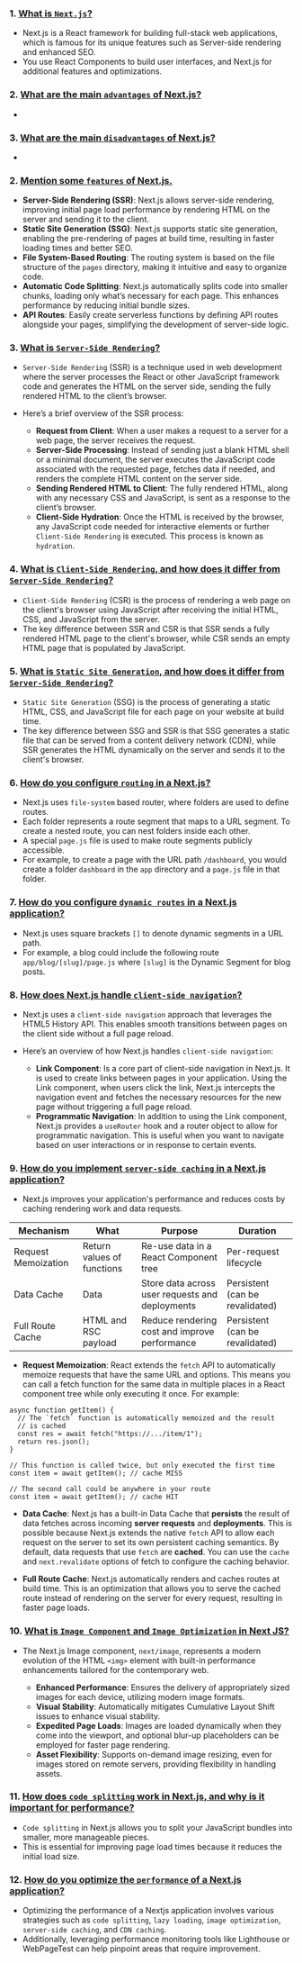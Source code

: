 ### 1. <ins>What is `Next.js`?</ins>

- Next.js is a React framework for building full-stack web applications, which is famous for its unique features such as Server-side rendering and enhanced SEO.
- You use React Components to build user interfaces, and Next.js for additional features and optimizations.

### 2. <ins>What are the main `advantages` of Next.js?</ins>

-

### 3. <ins>What are the main `disadvantages` of Next.js?</ins>

-

### 2. <ins>Mention some `features` of Next.js.</ins>

- **Server-Side Rendering (SSR)**: Next.js allows server-side rendering, improving initial page load performance by rendering HTML on the server and sending it to the client.
- **Static Site Generation (SSG)**: Next.js supports static site generation, enabling the pre-rendering of pages at build time, resulting in faster loading times and better SEO.
- **File System-Based Routing**: The routing system is based on the file structure of the `pages` directory, making it intuitive and easy to organize code.
- **Automatic Code Splitting**: Next.js automatically splits code into smaller chunks, loading only what’s necessary for each page. This enhances performance by reducing initial bundle sizes.
- **API Routes**: Easily create serverless functions by defining API routes alongside your pages, simplifying the development of server-side logic.

### 3. <ins>What is `Server-Side Rendering`?</ins>

- `Server-Side Rendering` (SSR) is a technique used in web development where the server processes the React or other JavaScript framework code and generates the HTML on the server side, sending the fully rendered HTML to the client’s browser.
- Here’s a brief overview of the SSR process:

  - **Request from Client**: When a user makes a request to a server for a web page, the server receives the request.
  - **Server-Side Processing**: Instead of sending just a blank HTML shell or a minimal document, the server executes the JavaScript code associated with the requested page, fetches data if needed, and renders the complete HTML content on the server side.
  - **Sending Rendered HTML to Client**: The fully rendered HTML, along with any necessary CSS and JavaScript, is sent as a response to the client’s browser.
  - **Client-Side Hydration**: Once the HTML is received by the browser, any JavaScript code needed for interactive elements or further `Client-Side Rendering` is executed. This process is known as `hydration`.

### 4. <ins>What is `Client-Side Rendering`, and how does it differ from `Server-Side Rendering`?</ins>

- `Client-Side Rendering` (CSR) is the process of rendering a web page on the client's browser using JavaScript after receiving the initial HTML, CSS, and JavaScript from the server.
- The key difference between SSR and CSR is that SSR sends a fully rendered HTML page to the client's browser, while CSR sends an empty HTML page that is populated by JavaScript.

### 5. <ins>What is `Static Site Generation`, and how does it differ from `Server-Side Rendering`?</ins>

- `Static Site Generation` (SSG) is the process of generating a static HTML, CSS, and JavaScript file for each page on your website at build time.
- The key difference between SSG and SSR is that SSG generates a static file that can be served from a content delivery network (CDN), while SSR generates the HTML dynamically on the server and sends it to the client's browser.

### 6. <ins>How do you configure `routing` in a Next.js?</ins>

- Next.js uses `file-system` based router, where folders are used to define routes.
- Each folder represents a route segment that maps to a URL segment. To create a nested route, you can nest folders inside each other.
- A special `page.js` file is used to make route segments publicly accessible.
- For example, to create a page with the URL path `/dashboard`, you would create a folder `dashboard` in the `app` directory and a `page.js` file in that folder.

### 7. <ins>How do you configure `dynamic routes` in a Next.js application?</ins>

- Next.js uses square brackets `[]` to denote dynamic segments in a URL path.
- For example, a blog could include the following route `app/blog/[slug]/page.js` where `[slug]` is the Dynamic Segment for blog posts.

### 8. <ins>How does Next.js handle `client-side navigation`?</ins>

- Next.js uses a `client-side navigation` approach that leverages the HTML5 History API. This enables smooth transitions between pages on the client side without a full page reload.
- Here’s an overview of how Next.js handles `client-side navigation`:

  - **Link Component**: Is a core part of client-side navigation in Next.js. It is used to create links between pages in your application. Using the Link component, when users click the link, Next.js intercepts the navigation event and fetches the necessary resources for the new page without triggering a full page reload.
  - **Programmatic Navigation**: In addition to using the Link component, Next.js provides a `useRouter` hook and a router object to allow for programmatic navigation. This is useful when you want to navigate based on user interactions or in response to certain events.

### 9. <ins>How do you implement `server-side caching` in a Next.js application?</ins>

- Next.js improves your application's performance and reduces costs by caching rendering work and data requests.

| Mechanism           | What                       | Purpose                                         | Duration                        |
| ------------------- | -------------------------- | ----------------------------------------------- | ------------------------------- |
| Request Memoization | Return values of functions | Re-use data in a React Component tree           | Per-request lifecycle           |
| Data Cache          | Data                       | Store data across user requests and deployments | Persistent (can be revalidated) |
| Full Route Cache    | HTML and RSC payload       | Reduce rendering cost and improve performance   | Persistent (can be revalidated) |

- **Request Memoization**: React extends the `fetch` API to automatically memoize requests that have the same URL and options. This means you can call a fetch function for the same data in multiple places in a React component tree while only executing it once. For example:

```tsx
async function getItem() {
  // The `fetch` function is automatically memoized and the result
  // is cached
  const res = await fetch("https://.../item/1");
  return res.json();
}

// This function is called twice, but only executed the first time
const item = await getItem(); // cache MISS

// The second call could be anywhere in your route
const item = await getItem(); // cache HIT
```

- **Data Cache**: Next.js has a built-in Data Cache that **persists** the result of data fetches across incoming **server requests** and **deployments**. This is possible because Next.js extends the native `fetch` API to allow each request on the server to set its own persistent caching semantics. By default, data requests that use `fetch` are **cached**. You can use the `cache` and `next.revalidate` options of fetch to configure the caching behavior.

- **Full Route Cache**: Next.js automatically renders and caches routes at build time. This is an optimization that allows you to serve the cached route instead of rendering on the server for every request, resulting in faster page loads.

### 10. <ins>What is `Image Component` and `Image Optimization` in Next JS?</ins>

- The Next.js Image component, `next/image`, represents a modern evolution of the HTML `<img>` element with built-in performance enhancements tailored for the contemporary web.

  - **Enhanced Performance**: Ensures the delivery of appropriately sized images for each device, utilizing modern image formats.
  - **Visual Stability**: Automatically mitigates Cumulative Layout Shift issues to enhance visual stability.
  - **Expedited Page Loads**: Images are loaded dynamically when they come into the viewport, and optional blur-up placeholders can be employed for faster page rendering.
  - **Asset Flexibility**: Supports on-demand image resizing, even for images stored on remote servers, providing flexibility in handling assets.

### 11. <ins>How does `code splitting` work in Next.js, and why is it important for performance?</ins>

- `Code splitting` in Next.js allows you to split your JavaScript bundles into smaller, more manageable pieces.
- This is essential for improving page load times because it reduces the initial load size.

### 12. <ins>How do you optimize the `performance` of a Next.js application?</ins>

- Optimizing the performance of a Nextjs application involves various strategies such as `code splitting`, `lazy loading`, `image optimization`, `server-side caching`, and `CDN caching`.
- Additionally, leveraging performance monitoring tools like Lighthouse or WebPageTest can help pinpoint areas that require improvement.
